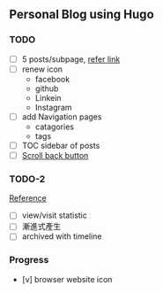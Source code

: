 ## Personal Blog using Hugo

### TODO
- [ ] 5 posts/subpage, [refer link](https://gohugo.io/templates/pagination/)
- [ ] renew icon
    - facebook
    - github
    - Linkein
    - Instagram
- [ ] add Navigation pages
    - catagories
    - tags
- [ ] TOC sidebar of posts
- [ ] [Scroll back button](https://getflywheel.com/layout/add-sticky-back-top-button-website/)

### TODO-2
[Reference](http://chenrudan.github.io/)
- [ ] view/visit statistic
- [ ] 漸進式產生
- [ ] archived with timeline

### Progress
- [v] browser website icon
